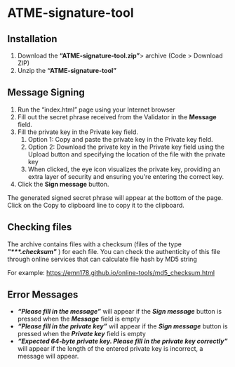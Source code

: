# ATME-signature-tool

## Installation
<ol>
    <li>Download the <strong>“ATME-signature-tool.zip”</strong>> archive (Code > Download ZIP)</li>
    <li>Unzip the <strong>“ATME-signature-tool”</strong></li>
</ol>

## Message Signing
<ol>
    <li>Run the “index.html” page using your Internet browser</li>
    <li>Fill out the secret phrase received from the Validator in the <strong>Message</strong> field.</li>
    <li>
        Fill the private key in the Private key field.
        <ol>
            <li>Option 1: Copy and paste the private key in the Private key field.</li>
            <li>Option 2: Download the private key in the Private key field using the Upload button and specifying the location of the file with the private key</li>
            <li>When clicked, the eye icon visualizes the private key, providing an extra layer of security and ensuring you're entering the correct key.</li>
        </ol>
    </li>
    <li>Click the <strong>Sign message</strong> button.</li>
</ol>
The generated signed secret phrase will appear at the bottom of the page. Click on the Copy to clipboard line to copy it to the clipboard.

## Checking files
The archive contains files with a checksum (files of the type ***"\*\*\*.checksum"*** ) for each file. You can check the authenticity of this file through online services that can calculate file hash by MD5 string

For example: https://emn178.github.io/online-tools/md5_checksum.html 


## Error Messages
- ***“Please fill in the message”*** will appear if the ***Sign message*** button is pressed when the ***Message*** field is empty
- ***“Please fill in the private key”*** will appear if the ***Sign message*** button is pressed when the ***Private key*** field is empty
- ***“Expected 64-byte private key. Please fill in the private key correctly”*** will appear if the length of the entered private key is incorrect, a message will appear.